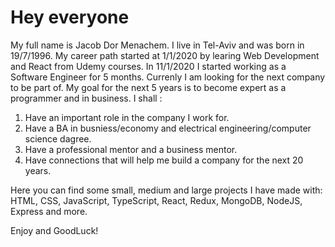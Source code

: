 # Hey everyone
My full name is Jacob Dor Menachem.
I live in Tel-Aviv and was born in 19/7/1996.
My career path started at 1/1/2020 by learing Web Development and React from Udemy courses.
In 11/1/2020 I started working as a Software Engineer for 5 months.
Currenly I am looking for the next company to be part of.
My goal for the next 5 years is to become expert as a programmer and in business.
I shall :
1. Have an important role in the company I work for.
2. Have a BA in busniess/economy and electrical engineering/computer science dagree.
3. Have a professional mentor and a business mentor.
4. Have connections that will help me build a company for the next 20 years.

Here you can find some small, medium and large projects I have made with:
HTML, CSS, JavaScript, TypeScript, React, Redux, MongoDB, NodeJS, Express and more.

Enjoy and GoodLuck!
